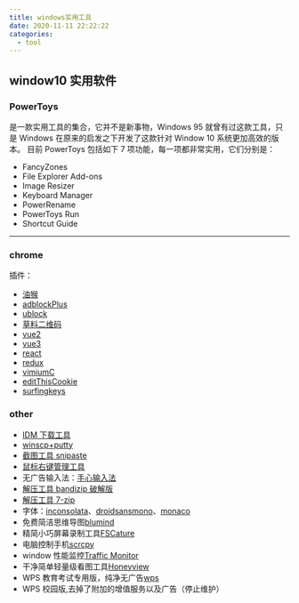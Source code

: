 ```yaml
---
title: windows实用工具
date: 2020-11-11 22:22:22
categories:
  - tool
---
```


## window10 实用软件

### PowerToys

是一款实用工具的集合，它并不是新事物，Windows 95 就曾有过这款工具，只是 Windows 在原来的启发之下开发了这款针对 Window 10 系统更加高效的版本。
目前 PowerToys 包括如下 7 项功能，每一项都非常实用，它们分别是：

- FancyZones
- File Explorer Add-ons
- Image Resizer
- Keyboard Manager
- PowerRename
- PowerToys Run
- Shortcut Guide

---

### chrome

插件：

- [油猴](https://wwn.lanzouy.com/i6eOx0bmd9ub)
- [adblockPlus](https://wwn.lanzouy.com/iXH250bmd0li)
- [ublock](https://wwn.lanzouy.com/ineO40bme6qf)
- [草料二维码](https://wwbk.lanzoue.com/iRIjx0bme6uj)
- [vue2](https://wwbk.lanzoue.com/i2ykx0ht4wfi)
- [vue3](https://wwbk.lanzoue.com/iOqHN0ht4xaj)
- [react](https://wwbk.lanzoue.com/i8wch0ht4xed)
- [redux](https://wwbk.lanzoue.com/i5baZ0ht4wwf)
- [vimiumC](https://wwbk.lanzoue.com/iBCXa0ht4wgj)
- [editThisCookie](https://wwbk.lanzoue.com/isrNg0ht4wle)
- [surfingkeys](https://wwbk.lanzoue.com/isrNg0ht4wle)

### other

- [IDM 下载工具](https://wwbk.lanzoue.com/iduIc0bmfhcd)
- [winscp+putty](https://wwbk.lanzoue.com/i7IKb0hsyaid)
- [截图工具 snipaste](https://wwn.lanzouy.com/i0Lmyxe5nwh)
- [鼠标右键管理工具](https://wwn.lanzouy.com/iujpA0bm9jda)
- 无广告输入法：[手心输入法](http://www.xinshuru.com/)
- [解压工具 bandizip 破解版](https://wwn.lanzouy.com/izNvH0bm9j9g)
- [解压工具 7-zip](https://wwn.lanzouy.com/iR7jo0bmclsf)
- 字体：[inconsolata](https://wwn.lanzouy.com/ifuCp0bm9jah)、[droidsansmono](https://wwn.lanzouy.com/i5xTI0bm9jbi)、[monaco](https://wwn.lanzouy.com/iOqD50bm9jcj)
- 免费简洁思维导图[blumind](https://wwn.lanzouy.com/iEtBj0bm9hfa)
- 精简小巧屏幕录制工具[FSCature](https://wwn.lanzouy.com/ium4t0bmagsd)
- 电脑控制手机[scrcpy](https://wwn.lanzouy.com/iCzdu0bmc0cd)
- window 性能监控[Traffic Monitor](https://wwbk.lanzoum.com/i2Pkr0o8tdej)
- 干净简单轻量级看图工具[Honeyview](https://wwbk.lanzoum.com/iBWdi0o8tfif)
- WPS 教育考试专用版，纯净无广告[wps](https://ncre.neea.edu.cn/html1/report/1507/861-1.htm)
- WPS 校园版,去掉了附加的增值服务以及广告（停止维护）
